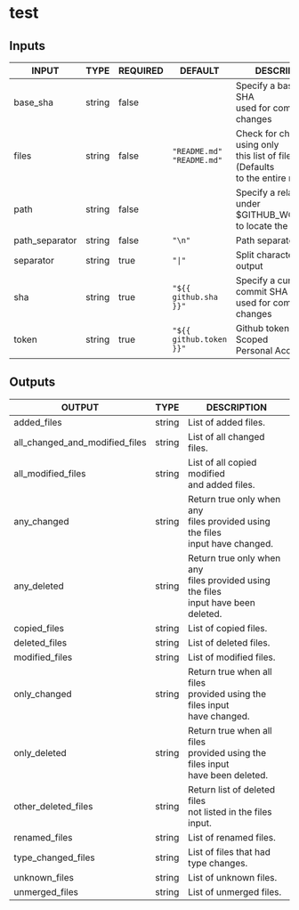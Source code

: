 # test

## Inputs

<!-- AUTO-DOC-INPUT:START - Do not remove or modify this section -->

|     INPUT      |  TYPE  | REQUIRED |              DEFAULT               |                                       DESCRIPTION                                       |
|----------------|--------|----------|------------------------------------|-----------------------------------------------------------------------------------------|
|    base_sha    | string |  false   |                                    |               Specify a base commit SHA<br>used for comparing changes<br>               |
|     files      | string |  false   | `"README.md"`<br>`"README.md"`<br> | Check for changes using only<br>this list of files (Defaults<br>to the entire repo)<br> |
|      path      | string |  false   |                                    |     Specify a relative path under<br>$GITHUB_WORKSPACE to locate the repository<br>     |
| path_separator | string |  false   |               `"\n"`               |                                   Path separator<br>                                    |
|   separator    | string |   true   |               `"\|"`               |                          Split character for array output<br>                           |
|      sha       | string |   true   |       `"${{ github.sha }}"`        |             Specify a current commit SHA<br>used for comparing changes<br>              |
|     token      | string |   true   |      `"${{ github.token }}"`       |                Github token or Repo Scoped<br>Personal Access Token<br>                 |

<!-- AUTO-DOC-INPUT:END -->

## Outputs

<!-- AUTO-DOC-OUTPUT:START - Do not remove or modify this section -->

|             OUTPUT             |  TYPE  |                                         DESCRIPTION                                         |
|--------------------------------|--------|---------------------------------------------------------------------------------------------|
|          added_files           | string |                                  List of added files.<br>                                   |
| all_changed_and_modified_files | string |                               List of all changed files.<br>                                |
|       all_modified_files       | string |                     List of all copied modified<br>and added files.<br>                     |
|          any_changed           | string |   Return true only when any<br>files provided using the files<br>input have changed.<br>    |
|          any_deleted           | string | Return true only when any<br>files provided using the files<br>input have been deleted.<br> |
|          copied_files          | string |                                  List of copied files.<br>                                  |
|         deleted_files          | string |                                 List of deleted files.<br>                                  |
|         modified_files         | string |                                 List of modified files.<br>                                 |
|          only_changed          | string |      Return true when all files<br>provided using the files input<br>have changed.<br>      |
|          only_deleted          | string |   Return true when all files<br>provided using the files input<br>have been deleted.<br>    |
|      other_deleted_files       | string |            Return list of deleted files<br>not listed in the files<br>input.<br>            |
|         renamed_files          | string |                                 List of renamed files.<br>                                  |
|       type_changed_files       | string |                         List of files that had<br>type changes.<br>                         |
|         unknown_files          | string |                                 List of unknown files.<br>                                  |
|         unmerged_files         | string |                                 List of unmerged files.<br>                                 |

<!-- AUTO-DOC-OUTPUT:END -->
